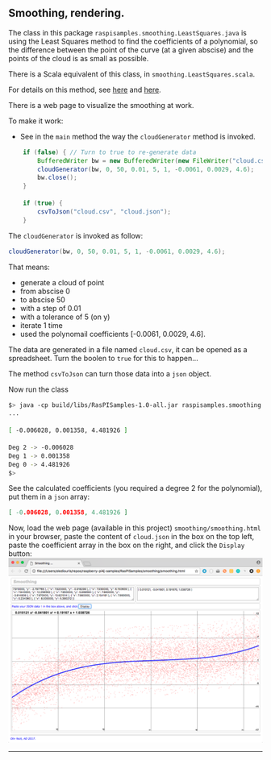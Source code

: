 ## Smoothing, rendering.
The class in this package `raspisamples.smoothing.LeastSquares.java` is using the Least Squares method to find the coefficients of a polynomial, so the difference between
the point of the curve (at a given abscise) and the points of the cloud is as small as possible.

There is a Scala equivalent of this class, in `smoothing.LeastSquares.scala`.

For details on this method, see [here](http://www.efunda.com/math/leastsquares/leastsquares.cfm) and [here](http://www.lediouris.net/original/sailing/PolarCO2/index.html).

There is a web page to visualize the smoothing at work.

To make it work:

* See in the `main` method the way the `cloudGenerator` method is invoked.

```java
	if (false) { // Turn to true to re-generate data
		BufferedWriter bw = new BufferedWriter(new FileWriter("cloud.csv"));
		cloudGenerator(bw, 0, 50, 0.01, 5, 1, -0.0061, 0.0029, 4.6);
		bw.close();
	}

	if (true) {
		csvToJson("cloud.csv", "cloud.json");
	}
```

The `cloudGenerator` is invoked as follow:
```java
cloudGenerator(bw, 0, 50, 0.01, 5, 1, -0.0061, 0.0029, 4.6);
```
That means:

* generate a cloud of point
* from abscise 0
* to abscise 50
* with a step of 0.01
* with a tolerance of 5 (on y)
* iterate 1 time
* used the polynomail coefficients [-0.0061, 0.0029, 4.6].

The data are generated in a file named `cloud.csv`, it can be opened as a spreadsheet.
Turn the boolen to `true` for this to happen...

The method `csvToJson` can turn those data into a `json` object.

Now run the class
```bash
$> java -cp build/libs/RasPISamples-1.0-all.jar raspisamples.smoothing.LeastSquares
...

[ -0.006028, 0.001358, 4.481926 ]

Deg 2 -> -0.006028
Deg 1 -> 0.001358
Deg 0 -> 4.481926
$>
```

See the calculated coefficients (you required a degree 2 for the polynomial), put them in a `json` array:
```json
[ -0.006028, 0.001358, 4.481926 ]
```
Now, load the web page (available in this project) `smoothing/smoothing.html` in your browser,
paste the content of `cloud.json` in the box on the top left, paste the coefficient array in the box on the right,
and click the `Display` button:
![Smoothing](../../../../smoothing.png)

---
